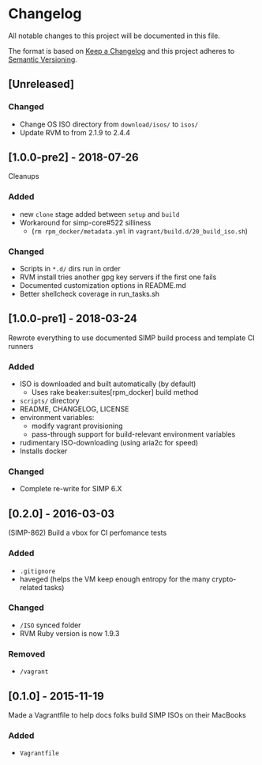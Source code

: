 # Changelog
All notable changes to this project will be documented in this file.

The format is based on [Keep a Changelog](http://keepachangelog.com/en/1.0.0/)
and this project adheres to [Semantic Versioning](http://semver.org/spec/v2.0.0.html).

## [Unreleased]

### Changed
- Change OS ISO directory from `download/isos/` to `isos/`
- Update RVM to from 2.1.9 to 2.4.4


## [1.0.0-pre2] - 2018-07-26
Cleanups

### Added
- new `clone` stage added between `setup` and `build`
- Workaround for simp-core#522 silliness
  - (`rm rpm_docker/metadata.yml` in `vagrant/build.d/20_build_iso.sh`)

### Changed
- Scripts in `*.d/` dirs run in order
- RVM install tries another gpg key servers if the first one fails
- Documented customization options in README.md
- Better shellcheck coverage in run_tasks.sh

## [1.0.0-pre1] - 2018-03-24
Rewrote everything to use documented SIMP build process and template CI runners

### Added
- ISO is downloaded and built automatically (by default)
  - Uses rake beaker:suites[rpm_docker] build method
- `scripts/` directory
- README, CHANGELOG, LICENSE
- environment variables:
  - modify vagrant provisioning
  - pass-through support for build-relevant environment variables
- rudimentary ISO-downloading (using aria2c for speed)
- Installs docker

### Changed
- Complete re-write for SIMP 6.X

## [0.2.0] - 2016-03-03
(SIMP-862) Build a vbox for CI perfomance tests

### Added
- `.gitignore`
- haveged (helps the VM keep enough entropy for the many crypto-related tasks)

### Changed
- `/ISO` synced folder
- RVM Ruby version is now 1.9.3

### Removed
- `/vagrant`

## [0.1.0] - 2015-11-19
Made a Vagrantfile to help docs folks build SIMP ISOs on their MacBooks

### Added
- `Vagrantfile`

